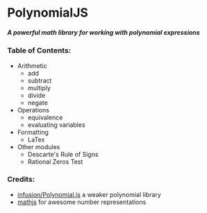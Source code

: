 # PolynomialJS

##### A powerful math library for working with polynomial expressions

### Table of Contents:
+ Arithmetic
  + add
  + subtract
  + multiply
  + divide
  + negate
+ Operations
  + equivalence
  + evaluating variables
+ Formatting
  + LaTex
+ Other modules
  + Descarte's Rule of Signs
  + Rational Zeros Test

### Credits:

 * [infusion/Polynomial.js](https://github.com/infusion/Polynomial.js/) a weaker polynomial library
 * [mathjs](http://mathjs.org/) for awesome number representations